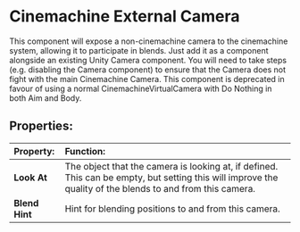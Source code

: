 # Cinemachine External Camera

This component will expose a non-cinemachine camera to the cinemachine system, allowing it to participate in blends.  Just add it as a component alongside an existing Unity Camera component.  You will need to take steps (e.g. disabling the Camera component) to ensure that the Camera does not fight with the main Cinemachine Camera.  This component is deprecated in favour of using a normal CinemachineVirtualCamera with Do Nothing in both Aim and Body.  

## Properties:

| **Property:** | **Function:** |
|:---|:---|
| **Look At** | The object that the camera is looking at, if defined.  This can be empty, but setting this will improve the quality of the blends to and from this camera. |
| **Blend Hint** | Hint for blending positions to and from this camera.  |
